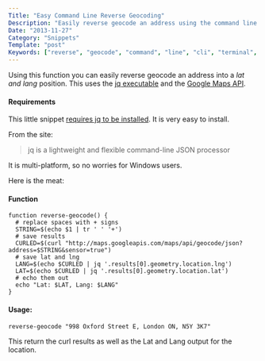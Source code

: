 ```yaml
---
Title: "Easy Command Line Reverse Geocoding"
Description: "Easily reverse geocode an address using the command line and the google maps API"
Date: "2013-11-27"
Category: "Snippets"
Template: "post"
Keywords: ["reverse", "geocode", "command", "line", "cli", "terminal", "json", "google", "maps"]
---
```


Using this function you can easily reverse geocode an address into a *lat and lang* position. This uses the [jq executable](http://stedolan.github.io/jq/) and the [Google Maps API](https://developers.google.com/maps/documentation/geocoding/#GeocodingRequests).

#### Requirements

This little snippet [requires jq to be installed](http://stedolan.github.io/jq/). It is very easy to install.

From the site:

> jq is a lightweight and flexible command-line JSON processor

It is multi-platform, so no worries for Windows users.

Here is the meat:

#### Function

```shell
function reverse-geocode() {
  # replace spaces with + signs
  STRING=$(echo $1 | tr ' ' '+')
  # save results
  CURLED=$(curl "http://maps.googleapis.com/maps/api/geocode/json?address=$STRING&sensor=true")
  # save lat and lng
  LANG=$(echo $CURLED | jq '.results[0].geometry.location.lng')
  LAT=$(echo $CURLED | jq '.results[0].geometry.location.lat')
  # echo them out
  echo "Lat: $LAT, Lang: $LANG"
}
```

#### Usage:

    reverse-geocode "998 Oxford Street E, London ON, N5Y 3K7"

This return the curl results as well as the Lat and Lang output for the location.

